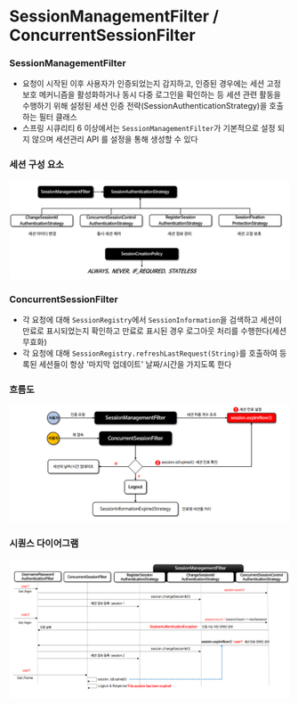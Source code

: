 # SessionManagementFilter / ConcurrentSessionFilter 

### SessionManagementFilter

- 요청이 시작된 이후 사용자가 인증되었는지 감지하고, 인증된 경우에는 세션 고정 보호 메커니즘을 활성화하거나 
  동시 다중 로그인을 확인하는 등 세션 관련 활동을 수행하기 위해 설정된 세션 인증 전략(SessionAuthenticationStrategy)을 
  호출하는 필터 클래스
- 스프링 시큐리티 6 이상에서는 `SessionManagementFilter`가 기본적으로 설정 되지 않으며 세션관리 API 를 
  설정을 통해 생성할 수 있다

### 세션 구성 요소

![13.png](Image%2F13.png)

### ConcurrentSessionFilter

- 각 요청에 대해 `SessionRegistry`에서 `SessionInformation`을 검색하고 세션이 만료로 표시되었는지 확인하고 
  만료로 표시된 경우 로그아웃 처리를 수행한다(세션 무효화)
- 각 요청에 대해 `SessionRegistry.refreshLastRequest(String)`를 호출하여 등록된 세션들이 항상 
  '마지막 업데이트' 날짜/시간을 가지도록 한다

### 흐름도

![14.png](Image%2F14.png)

### 시퀀스 다이어그램

![15.png](Image%2F15.png)

